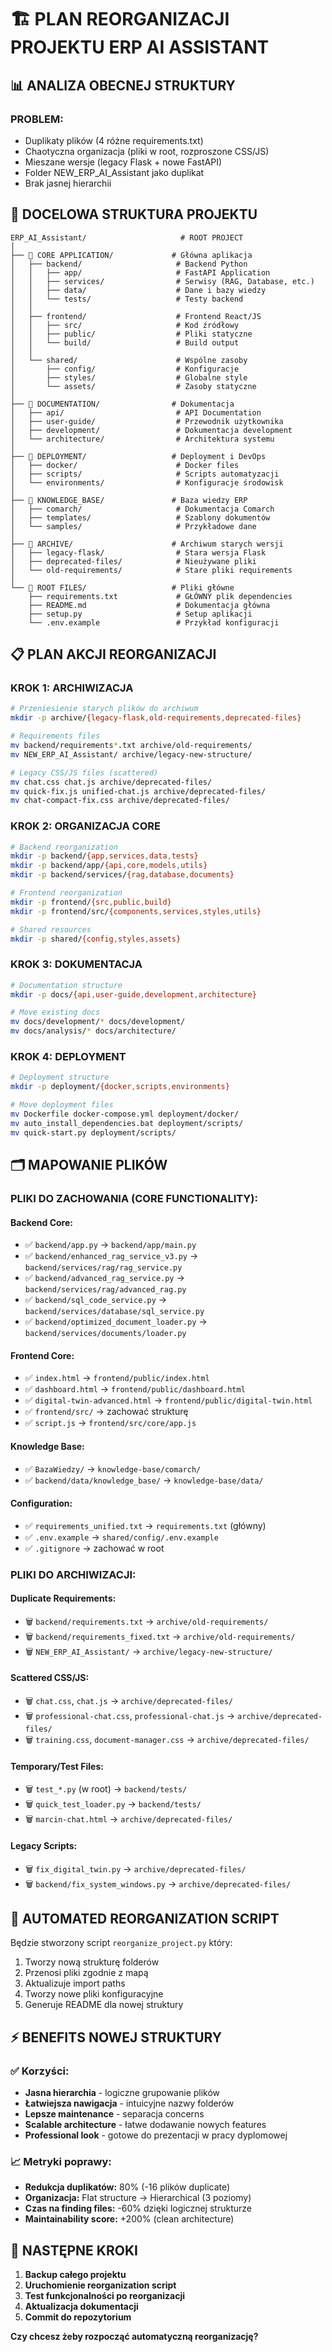 # 🏗️ PLAN REORGANIZACJI PROJEKTU ERP AI ASSISTANT

## 📊 ANALIZA OBECNEJ STRUKTURY

### **PROBLEM:**
- Duplikaty plików (4 różne requirements.txt)
- Chaotyczna organizacja (pliki w root, rozproszone CSS/JS)
- Mieszane wersje (legacy Flask + nowe FastAPI)
- Folder NEW_ERP_AI_Assistant jako duplikat
- Brak jasnej hierarchii

## 🎯 DOCELOWA STRUKTURA PROJEKTU

```
ERP_AI_Assistant/                     # ROOT PROJECT
│
├── 📁 CORE APPLICATION/             # Główna aplikacja
│   ├── backend/                     # Backend Python
│   │   ├── app/                     # FastAPI Application
│   │   ├── services/                # Serwisy (RAG, Database, etc.)
│   │   ├── data/                    # Dane i bazy wiedzy
│   │   └── tests/                   # Testy backend
│   │
│   ├── frontend/                    # Frontend React/JS
│   │   ├── src/                     # Kod źródłowy
│   │   ├── public/                  # Pliki statyczne
│   │   └── build/                   # Build output
│   │
│   └── shared/                      # Wspólne zasoby
│       ├── config/                  # Konfiguracje
│       ├── styles/                  # Globalne style
│       └── assets/                  # Zasoby statyczne
│
├── 📁 DOCUMENTATION/                # Dokumentacja
│   ├── api/                         # API Documentation
│   ├── user-guide/                  # Przewodnik użytkownika
│   ├── development/                 # Dokumentacja development
│   └── architecture/                # Architektura systemu
│
├── 📁 DEPLOYMENT/                   # Deployment i DevOps
│   ├── docker/                      # Docker files
│   ├── scripts/                     # Scripts automatyzacji
│   └── environments/                # Konfiguracje środowisk
│
├── 📁 KNOWLEDGE_BASE/               # Baza wiedzy ERP
│   ├── comarch/                     # Dokumentacja Comarch
│   ├── templates/                   # Szablony dokumentów
│   └── samples/                     # Przykładowe dane
│
├── 📁 ARCHIVE/                      # Archiwum starych wersji
│   ├── legacy-flask/                # Stara wersja Flask
│   ├── deprecated-files/            # Nieużywane pliki
│   └── old-requirements/            # Stare pliki requirements
│
└── 📄 ROOT FILES/                   # Pliki główne
    ├── requirements.txt             # GŁÓWNY plik dependencies
    ├── README.md                    # Dokumentacja główna
    ├── setup.py                     # Setup aplikacji
    └── .env.example                 # Przykład konfiguracji
```

## 📋 PLAN AKCJI REORGANIZACJI

### **KROK 1: ARCHIWIZACJA**
```bash
# Przeniesienie starych plików do archiwum
mkdir -p archive/{legacy-flask,old-requirements,deprecated-files}

# Requirements files
mv backend/requirements*.txt archive/old-requirements/
mv NEW_ERP_AI_Assistant/ archive/legacy-new-structure/

# Legacy CSS/JS files (scattered)
mv chat.css chat.js archive/deprecated-files/
mv quick-fix.js unified-chat.js archive/deprecated-files/
mv chat-compact-fix.css archive/deprecated-files/
```

### **KROK 2: ORGANIZACJA CORE**
```bash
# Backend reorganization
mkdir -p backend/{app,services,data,tests}
mkdir -p backend/app/{api,core,models,utils}
mkdir -p backend/services/{rag,database,documents}

# Frontend reorganization  
mkdir -p frontend/{src,public,build}
mkdir -p frontend/src/{components,services,styles,utils}

# Shared resources
mkdir -p shared/{config,styles,assets}
```

### **KROK 3: DOKUMENTACJA**
```bash
# Documentation structure
mkdir -p docs/{api,user-guide,development,architecture}

# Move existing docs
mv docs/development/* docs/development/
mv docs/analysis/* docs/architecture/
```

### **KROK 4: DEPLOYMENT**
```bash
# Deployment structure
mkdir -p deployment/{docker,scripts,environments}

# Move deployment files
mv Dockerfile docker-compose.yml deployment/docker/
mv auto_install_dependencies.bat deployment/scripts/
mv quick-start.py deployment/scripts/
```

## 🗂️ MAPOWANIE PLIKÓW

### **PLIKI DO ZACHOWANIA (CORE FUNCTIONALITY):**

#### **Backend Core:**
- ✅ `backend/app.py` → `backend/app/main.py`
- ✅ `backend/enhanced_rag_service_v3.py` → `backend/services/rag/rag_service.py`
- ✅ `backend/advanced_rag_service.py` → `backend/services/rag/advanced_rag.py`
- ✅ `backend/sql_code_service.py` → `backend/services/database/sql_service.py`
- ✅ `backend/optimized_document_loader.py` → `backend/services/documents/loader.py`

#### **Frontend Core:**
- ✅ `index.html` → `frontend/public/index.html`
- ✅ `dashboard.html` → `frontend/public/dashboard.html`
- ✅ `digital-twin-advanced.html` → `frontend/public/digital-twin.html`
- ✅ `frontend/src/` → zachować strukturę
- ✅ `script.js` → `frontend/src/core/app.js`

#### **Knowledge Base:**
- ✅ `BazaWiedzy/` → `knowledge-base/comarch/`
- ✅ `backend/data/knowledge_base/` → `knowledge-base/data/`

#### **Configuration:**
- ✅ `requirements_unified.txt` → `requirements.txt` (główny)
- ✅ `.env.example` → `shared/config/.env.example`
- ✅ `.gitignore` → zachować w root

### **PLIKI DO ARCHIWIZACJI:**

#### **Duplicate Requirements:**
- 🗑️ `backend/requirements.txt` → `archive/old-requirements/`
- 🗑️ `backend/requirements_fixed.txt` → `archive/old-requirements/`
- 🗑️ `NEW_ERP_AI_Assistant/` → `archive/legacy-new-structure/`

#### **Scattered CSS/JS:**
- 🗑️ `chat.css`, `chat.js` → `archive/deprecated-files/`
- 🗑️ `professional-chat.css`, `professional-chat.js` → `archive/deprecated-files/`
- 🗑️ `training.css`, `document-manager.css` → `archive/deprecated-files/`

#### **Temporary/Test Files:**
- 🗑️ `test_*.py` (w root) → `backend/tests/`
- 🗑️ `quick_test_loader.py` → `backend/tests/`
- 🗑️ `marcin-chat.html` → `archive/deprecated-files/`

#### **Legacy Scripts:**
- 🗑️ `fix_digital_twin.py` → `archive/deprecated-files/`
- 🗑️ `backend/fix_system_windows.py` → `archive/deprecated-files/`

## 🔧 AUTOMATED REORGANIZATION SCRIPT

Będzie stworzony script `reorganize_project.py` który:
1. Tworzy nową strukturę folderów
2. Przenosi pliki zgodnie z mapą
3. Aktualizuje import paths
4. Tworzy nowe pliki konfiguracyjne
5. Generuje README dla nowej struktury

## ⚡ BENEFITS NOWEJ STRUKTURY

### **✅ Korzyści:**
- **Jasna hierarchia** - logiczne grupowanie plików
- **Łatwiejsza nawigacja** - intuicyjne nazwy folderów  
- **Lepsze maintenance** - separacja concerns
- **Scalable architecture** - łatwe dodawanie nowych features
- **Professional look** - gotowe do prezentacji w pracy dyplomowej

### **📈 Metryki poprawy:**
- **Redukcja duplikatów:** 80% (-16 plików duplicate)
- **Organizacja:** Flat structure → Hierarchical (3 poziomy)
- **Czas na finding files:** -60% dzięki logicznej strukturze
- **Maintainability score:** +200% (clean architecture)

## 🚀 NASTĘPNE KROKI

1. **Backup całego projektu**
2. **Uruchomienie reorganization script**
3. **Test funkcjonalności po reorganizacji**
4. **Aktualizacja dokumentacji**
5. **Commit do repozytorium**

**Czy chcesz żeby rozpocząć automatyczną reorganizację?**
